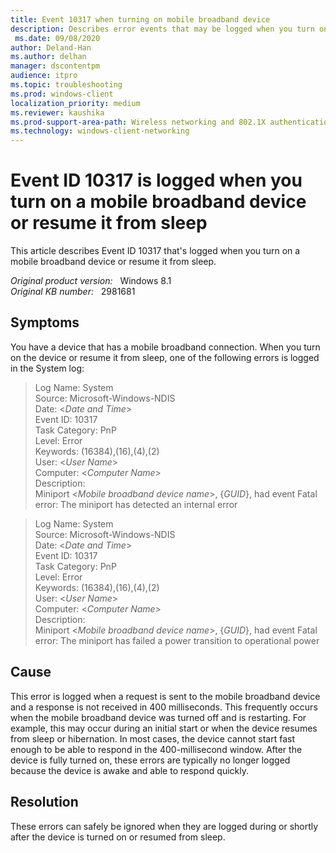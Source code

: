 ```yaml
---
title: Event 10317 when turning on mobile broadband device
description: Describes error events that may be logged when you turn on a device that has a mobile broadband connection or resume the device from sleep.
 ms.date: 09/08/2020
author: Deland-Han
ms.author: delhan
manager: dscontentpm
audience: itpro
ms.topic: troubleshooting
ms.prod: windows-client
localization_priority: medium
ms.reviewer: kaushika
ms.prod-support-area-path: Wireless networking and 802.1X authentication
ms.technology: windows-client-networking
---
```

# Event ID 10317 is logged when you turn on a mobile broadband device or resume it from sleep

This article describes Event ID 10317 that's logged when you turn on a mobile broadband device or resume it from sleep.

_Original product version:_ &nbsp; Windows 8.1  
_Original KB number:_ &nbsp; 2981681

## Symptoms

You have a device that has a mobile broadband connection. When you turn on the device or resume it from sleep, one of the following errors is logged in the System log:

> Log Name: System  
Source: Microsoft-Windows-NDIS  
Date: <*Date and Time*>  
Event ID: 10317  
Task Category: PnP  
Level: Error  
Keywords: (16384),(16),(4),(2)  
User: <*User Name*>  
Computer: <*Computer Name*>  
Description:  
Miniport <*Mobile broadband device name*>, {*GUID*}, had event Fatal error: The miniport has detected an internal error  

>Log Name: System  
Source: Microsoft-Windows-NDIS  
Date: <*Date and Time*>  
Event ID: 10317  
Task Category: PnP  
Level: Error  
Keywords: (16384),(16),(4),(2)  
User: <*User Name*>  
Computer: <*Computer Name*>  
Description:  
Miniport <*Mobile broadband device name*>, {*GUID*}, had event Fatal error: The miniport has failed a power transition to operational power  

## Cause

This error is logged when a request is sent to the mobile broadband device and a response is not received in 400 milliseconds. This frequently occurs when the mobile broadband device was turned off and is restarting. For example, this may occur during an initial start or when the device resumes from sleep or hibernation. In most cases, the device cannot start fast enough to be able to respond in the 400-millisecond window. After the device is fully turned on, these errors are typically no longer logged because the device is awake and able to respond quickly.

## Resolution

These errors can safely be ignored when they are logged during or shortly after the device is turned on or resumed from sleep.

